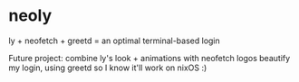 # neoly
ly + neofetch + greetd = an optimal terminal-based login

Future project: combine ly's look + animations with neofetch logos beautify my login, using greetd so I know it'll work on nixOS :)
